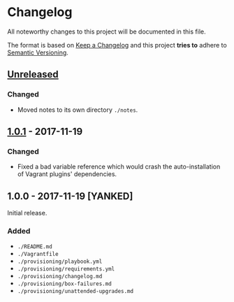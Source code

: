 # Changelog

All noteworthy changes to this project will be documented in this file.

The format is based on [Keep a Changelog](http://keepachangelog.com/en/1.0.0/)
and this project **tries to** adhere to [Semantic Versioning](http://semver.org/spec/v2.0.0.html).

## [Unreleased]

### Changed

- Moved notes to its own directory `./notes`.

## [1.0.1] - 2017-11-19

### Changed

- Fixed a bad variable reference which would crash the auto-installation of
  Vagrant plugins' dependencies.

## 1.0.0 - 2017-11-19 [YANKED]

Initial release.

### Added

- `./README.md`
- `./Vagrantfile`
- `./provisioning/playbook.yml`
- `./provisioning/requirements.yml`
- `./provisioning/changelog.md`
- `./provisioning/box-failures.md`
- `./provisioning/unattended-upgrades.md`

[Unreleased]: https://github.com/martinanderssondotcom/mini-dev/compare/v1.0.1...HEAD
[1.0.1]: https://github.com/martinanderssondotcom/mini-dev/compare/v1.0.0...v1.0.1